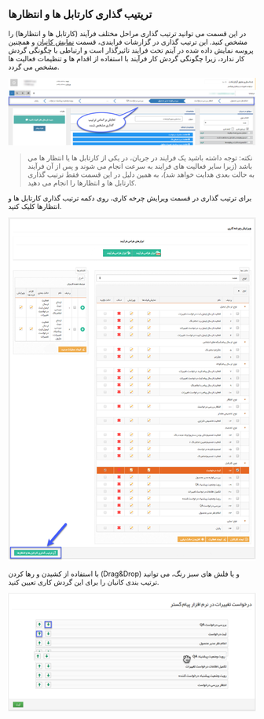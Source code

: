 ﻿## تریتیب گذاری کارتابل ها و انتظارها

در این قسمت می توانید ترتیب گذاری مراحل مختلف فرآیند (کارتابل ها و انتظارها) را مشخص کنید. این ترتیب گذاری در گزارشات فرایندی، قسمت [نمایش کانبان](https://github.com/1stco/PayamGostarDocs/blob/master/help%202.5.4/Management-and-reports/Process-reports/Kanban-Show/Kanban-Show.md) و همچنین پروسه نمایش داده شده در آیتم تحت فرایند تاثیرگذار است و ارتباطی با چگونگی گردش کار ندارد، زیرا چگونگی گردش کار فرآیند با استفاده از اقدام ها و تنظیمات فعالیت ها مشخص می گردد.

![](KanbanSorting3.png)

> نکته: توجه داشته باشید یک فرایند در جریان، در یکی از کارتابل ها یا انتظار ها می باشد (زیرا سایر فعالیت های فرایند به سرعت انجام می شوند و پس از آن فرآیند به حالت بعدی هدایت خواهد شد)، به همین دلیل در این قسمت فقط ترتیب گذاری کارتابل ها و انتظارها را انجام می دهید.

برای ترتیب گذاری در قسمت ویرایش چرخه کاری، روی دکمه ترتیب گذاری کارتابل ها و انتظارها کلیک کنید.

![](KanbanSorting1.png)

با استفاده از کشیدن و رها کردن (Drag&Drop) و یا فلش های سبز رنگ، می توانید ترتیب بندی کانبان را برای این گردش کاری تعیین کنید.

![](KanbanSorting4.png)



